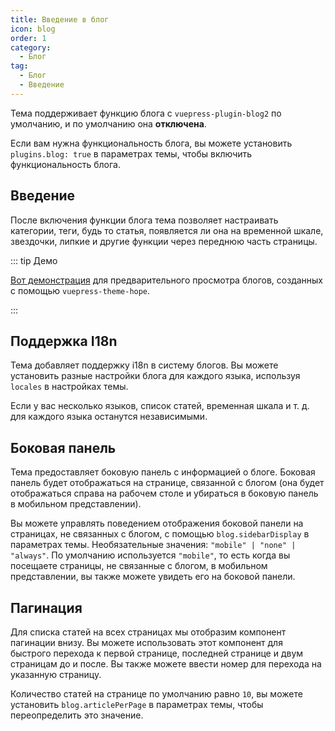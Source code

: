 ```yaml
---
title: Введение в блог
icon: blog
order: 1
category:
  - Блог
tag:
  - Блог
  - Введение
---
```


Тема поддерживает функцию блога с `vuepress-plugin-blog2` по умолчанию, и по умолчанию она **отключена**.

Если вам нужна функциональность блога, вы можете установить `plugins.blog: true` в параметрах темы, чтобы включить функциональность блога.

<!-- more -->

## Введение

После включения функции блога тема позволяет настраивать категории, теги, будь то статья, появляется ли она на временной шкале, звездочки, липкие и другие функции через переднюю часть страницы.

::: tip Демо

[Вот демонстрация](https://mrhope.site/en/) для предварительного просмотра блогов, созданных с помощью `vuepress-theme-hope`.

:::

## Поддержка I18n

Тема добавляет поддержку i18n в систему блогов. Вы можете установить разные настройки блога для каждого языка, используя `locales` в настройках темы.

Если у вас несколько языков, список статей, временная шкала и т. д. для каждого языка останутся независимыми.

## Боковая панель

Тема предоставляет боковую панель с информацией о блоге. Боковая панель будет отображаться на странице, связанной с блогом (она будет отображаться справа на рабочем столе и убираться в боковую панель в мобильном представлении).

Вы можете управлять поведением отображения боковой панели на страницах, не связанных с блогом, с помощью `blog.sidebarDisplay` в параметрах темы. Необязательные значения: `"mobile" | "none" | "always"`. По умолчанию используется `"mobile"`, то есть когда вы посещаете страницы, не связанные с блогом, в мобильном представлении, вы также можете увидеть его на боковой панели.

## Пагинация

Для списка статей на всех страницах мы отобразим компонент пагинации внизу. Вы можете использовать этот компонент для быстрого перехода к первой странице, последней странице и двум страницам до и после. Вы также можете ввести номер для перехода на указанную страницу.

Количество статей на странице по умолчанию равно `10`, вы можете установить `blog.articlePerPage` в параметрах темы, чтобы переопределить это значение.
